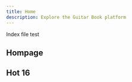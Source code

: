 ```yaml
---
title: Home
description: Explore the Guitar Book platform
---
```


Index file test

## Hompage

## Hot 16
